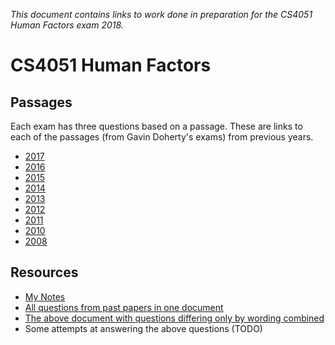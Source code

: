 
*This document contains links to work done in preparation for the CS4051 Human Factors exam 2018.*

# CS4051 Human Factors

## Passages

Each exam has three questions based on a passage. These are links to each of the passages (from Gavin Doherty's exams) from previous years.

* [2017](https://www.tcd.ie/academicregistry/exams/assets/local/past-papers2017/CS/CS4051-1.PDF#page=2)
* [2016](https://www.tcd.ie/academicregistry/exams/assets/local/past-papers2016/CS/CS4051-1.PDF#page=2)
* [2015](https://www.tcd.ie/academicregistry/exams/assets/local/past-papers2015/CS/CS4051-1.PDF#page=2)
* [2014](https://www.tcd.ie/academicregistry/exams/assets/local/past-papers2014/CS/CS40511.pdf#page=2)
* [2013](https://www.tcd.ie/academicregistry/exams/assets/local/past-papers2013/CS/CS40511.pdf#page=2)
* [2012](https://www.tcd.ie/Local/Exam_Papers/2012/XC/XCS40511.pdf#page=2)
* [2011](https://www.tcd.ie/Local/Exam_Papers/2011/XC/XCS40511.pdf#page=2)
* [2010](https://www.tcd.ie/Local/Exam_Papers/2010/XC/XCS40511.pdf#page=2)
* [2008](https://www.tcd.ie/Local/Exam_Papers/2008/XC/XCS4BAC21.pdf#page=2)

## Resources
* [My Notes](https://github.com/nating/cs-exams/blob/master/assets/notes/fourth-year/human-factors/notes/README.md)
* [All questions from past papers in one document](https://github.com/nating/cs-exams/blob/master/assets/notes/fourth-year/human-factors/human-factors-questions.md)
* [The above document with questions differing only by wording combined](https://github.com/nating/cs-exams/blob/master/assets/notes/fourth-year/human-factors/removed-duplicates-human-factors-questions.md)
* Some attempts at answering the above questions (TODO)
